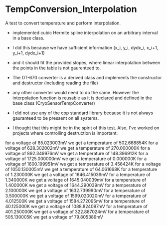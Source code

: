 # TempConversion_Interpolation
A test to convert temperature and perform interpolation.

- implemented cubic Hermite spline interpolation on an arbitrary interval in a base class.
- I did this because we have sufficient information (x_i, y_i, dydx_i, x_i+1, y_i+1, dydx_i+1)
- and it should fit the provided slopes, where linear interpolation between the points in the table is not gaurenteed to.
- The DT-670 converter is a derived class and implements the constructor and destructor (including reading the file)
- any other converter would need to do the same.  However the interpolation function is reusable as it is declared and defined in the base class (CryoSensorTempConverter)

- I did not use any of the cpp standard library because it is not always gauranteed to be pressent on all systems.
- I thought that this might be in the spirit of this test.  Also, I've worked on projects where controlling destruction is important.

for a voltage of 85.023003mV we get a temperature of 502.668854K
for a voltage of 628.302002mV we get a temperature of 270.000000K
for a voltage of 892.349976mV we get a temperature of 148.396912K
for a voltage of 1725.000000mV we get a temperature of 0.000000K
for a voltage of 1600.199951mV we get a temperature of 3.456424K
for a voltage of 1050.130005mV we get a temperature of 64.061668K
for a temperature of 1.230000K we get a voltage of 1646.415039mV
for a temperature of 1.340000K we get a voltage of 1645.040039mV
for a temperature of 1.400000K we get a voltage of 1644.290039mV
for a temperature of 2.100000K we get a voltage of 1632.739990mV
for a temperature of 3.500000K we get a voltage of 1599.020020mV
for a temperature of 4.012500K we get a voltage of 1584.272095mV
for a temperature of 40.125000K we get a voltage of 1088.824097mV
for a temperature of 401.250000K we get a voltage of 322.887024mV
for a temperature of 505.130005K we get a voltage of 79.805389mV
